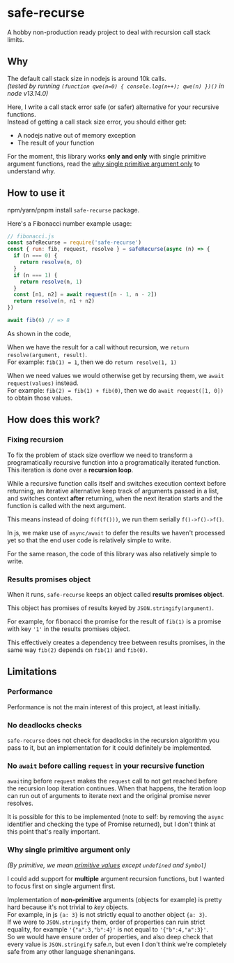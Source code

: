 
# safe-recurse

A hobby non-production ready project to deal with recursion call stack limits.

## Why

The default call stack size in nodejs is around 10k calls.  
*(tested by running `(function qwe(n=0) { console.log(n++); qwe(n) })()` in node v13.14.0)*

Here, I write a call stack error safe (or safer) alternative for your recursive functions.  
Instead of getting a call stack size error, you should either get:

* A nodejs native out of memory exception
* The result of your function

For the moment, this library works **only and only** with single primitive argument functions, read the [why single primitive argument only](#why-single-primitive-argument) to understand why.

## How to use it

npm/yarn/pnpm install `safe-recurse` package.

Here's a Fibonacci number example usage:

```javascript
// fibonacci.js
const safeRecurse = require('safe-recurse')
const { run: fib, request, resolve } = safeRecurse(async (n) => {
  if (n === 0) {
    return resolve(n, 0)
  }
  if (n === 1) {
    return resolve(n, 1)
  }
  const [n1, n2] = await request([n - 1, n - 2])
  return resolve(n, n1 + n2)
})

await fib(6) // => 8
```

As shown in the code,  

When we have the result for a call without recursion, we `return resolve(argument, result)`.  
For example: `fib(1) = 1`, then we do `return resolve(1, 1)`

When we need values we would otherwise get by recursing them, we `await request(values)` instead.  
For example: `fib(2) = fib(1) + fib(0)`, then we do `await request([1, 0])` to obtain those values.

## How does this work?

### Fixing recursion

To fix the problem of stack size overflow we need to transform a programatically recursive function 
into a programatically iterated function. This iteration is done over a **recursion loop**.

While a recursive function calls itself and switches execution context before returning,
an iterative alternative keep track of arguments passed in a list,
and switches context **after** returning, when the next iteration starts and the function is called with the next argument.

This means instead of doing `f(f(f()))`, we run them serially `f()->f()->f()`.

In js, we make use of `async/await` to defer the results we haven't processed yet so that the end user code is relatively simple to write.

For the same reason, the code of this library was also relatively simple to write.

### Results promises object

When it runs, `safe-recurse` keeps an object called **results promises object**.

This object has promises of results keyed by `JSON.stringify(argument)`.

For example, for fibonacci the promise for the result of `fib(1)` is a promise
with key `'1'` in the results promises object.

This effectively creates a dependency tree between results promises,
in the same way `fib(2)` depends on `fib(1)` and `fib(0)`.

## Limitations

### Performance

Performance is not the main interest of this project, at least initially.

### No deadlocks checks

`safe-recurse` does not check for deadlocks in the recursion algorithm you pass to it, but an implementation for it could definitely be implemented.

### No `await` before calling `request` in your recursive function

`await`ing before `request` makes the `request` call to not get reached before the recursion loop iteration continues. When that happens, the iteration loop can run out of arguments to iterate next and the original promise never resolves.

It is possible for this to be implemented (note to self: by removing the `async` identifier and checking the type of Promise returned), but I don't think at this point that's really important.

### Why single primitive argument only

*(By primitive, we mean [primitive values](https://developer.mozilla.org/en-US/docs/Glossary/Primitive) except `undefined` and `Symbol`)*

I could add support for **multiple** argument recursion functions, but I wanted to focus first on single argument first.

Implementation of **non-primitive** arguments (objects for example) is pretty hard because it's not trivial to *key* objects.  
For example, in js `{a: 3}` is not strictly equal to another object `{a: 3}`.  
If we were to `JSON.stringify` them, order of properties can ruin strict equality, for example `'{"a":3,"b":4}'` is not equal to `'{"b":4,"a":3}'`.  
So we would have ensure order of properties, and also deep check that every value is `JSON.stringify` safe.n, but even I don't think we're completely safe from any other language shenaningans.
